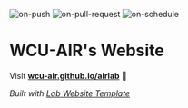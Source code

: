 
  ![on-push](../../actions/workflows/on-push.yaml/badge.svg)
  ![on-pull-request](../../actions/workflows/on-pull-request.yaml/badge.svg)
  ![on-schedule](../../actions/workflows/on-schedule.yaml/badge.svg)

  # WCU-AIR's Website

  Visit **[wcu-air.github.io/airlab](https://wcu-air.github.io/airlab)** 🚀

  _Built with [Lab Website Template](https://greene-lab.gitbook.io/lab-website-template-docs)_
